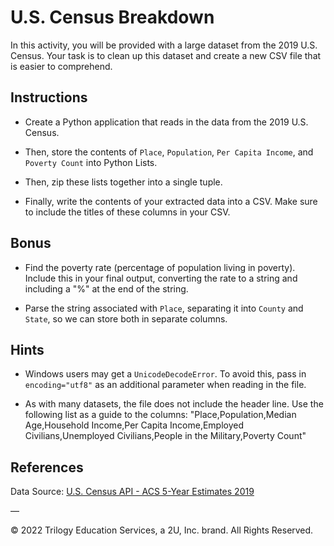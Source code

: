 # U.S. Census Breakdown

In this activity, you will be provided with a large dataset from the 2019 U.S. Census. Your task is to clean up this dataset and create a new CSV file that is easier to comprehend.

## Instructions

* Create a Python application that reads in the data from the 2019 U.S. Census. 

* Then, store the contents of `Place`, `Population`, `Per Capita Income`, and `Poverty Count` into Python Lists.

* Then, zip these lists together into a single tuple.

* Finally, write the contents of your extracted data into a CSV. Make sure to include the titles of these columns in your CSV.

## Bonus

* Find the poverty rate (percentage of population living in poverty). Include this in your final output, converting the rate to a string and including a "%" at the end of the string.

* Parse the string associated with `Place`, separating it into `County` and `State`, so we can store both in separate columns.

## Hints

* Windows users may get a `UnicodeDecodeError`. To avoid this, pass in `encoding="utf8"` as an additional parameter when reading in the file.

* As with many datasets, the file does not include the header line. Use the following list as a guide to the columns: "Place,Population,Median Age,Household Income,Per Capita Income,Employed Civilians,Unemployed Civilians,People in the Military,Poverty Count"

## References

Data Source: [U.S. Census API - ACS 5-Year Estimates 2019](https://www.census.gov/data/developers/data-sets/census-microdata-api.ACS_5-Year_PUMS.html)

—

© 2022 Trilogy Education Services, a 2U, Inc. brand. All Rights Reserved.

